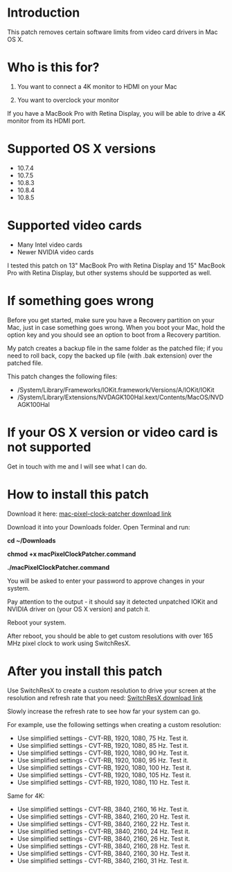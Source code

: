 # Introduction #

This patch removes certain software limits from video card drivers in Mac OS X.


# Who is this for? #

1) You want to connect a 4K monitor to HDMI on your Mac

2) You want to overclock your monitor

If you have a MacBook Pro with Retina Display, you will be able to drive a 4K monitor from its HDMI port.


# Supported OS X versions #
  * 10.7.4
  * 10.7.5
  * 10.8.3
  * 10.8.4
  * 10.8.5


# Supported video cards #
  * Many Intel video cards
  * Newer NVIDIA video cards

I tested this patch on 13" MacBook Pro with Retina Display and 15" MacBook Pro with Retina Display, but other systems should be supported as well.


# If something goes wrong #

Before you get started, make sure you have a Recovery partition on your Mac, just in case something goes wrong. When you boot your Mac, hold the option key and you should see an option to boot from a Recovery partition.

My patch creates a backup file in the same folder as the patched file; if you need to roll back, copy the backed up file (with .bak extension) over the patched file.

This patch changes the following files:

  * /System/Library/Frameworks/IOKit.framework/Versions/A/IOKit/IOKit
  * /System/Library/Extensions/NVDAGK100Hal.kext/Contents/MacOS/NVDAGK100Hal


# If your OS X version or video card is not supported #

Get in touch with me and I will see what I can do.


# How to install this patch #

Download it here: [mac-pixel-clock-patcher download link](http://mac-pixel-clock-patch.googlecode.com/git/macPixelClockPatcher.command)

Download it into your Downloads folder. Open Terminal and run:

**cd ~/Downloads**

**chmod +x macPixelClockPatcher.command**

**./macPixelClockPatcher.command**


You will be asked to enter your password to approve changes in your system.

Pay attention to the output - it should say it detected unpatched IOKit and NVIDIA driver on (your OS X version) and patch it.

Reboot your system.

After reboot, you should be able to get custom resolutions with over 165 MHz pixel clock to work using SwitchResX.


# After you install this patch #

Use SwitchResX to create a custom resolution to drive your screen at the resolution and refresh rate that you need: [SwitchResX download link](http://www.madrau.com/download/latest/latest.html)

Slowly increase the refresh rate to see how far your system can go.

For example, use the following settings when creating a custom resolution:

  * Use simplified settings - CVT-RB, 1920, 1080, 75 Hz. Test it.
  * Use simplified settings - CVT-RB, 1920, 1080, 85 Hz. Test it.
  * Use simplified settings - CVT-RB, 1920, 1080, 90 Hz. Test it.
  * Use simplified settings - CVT-RB, 1920, 1080, 95 Hz. Test it.
  * Use simplified settings - CVT-RB, 1920, 1080, 100 Hz. Test it.
  * Use simplified settings - CVT-RB, 1920, 1080, 105 Hz. Test it.
  * Use simplified settings - CVT-RB, 1920, 1080, 110 Hz. Test it.

Same for 4K:

  * Use simplified settings - CVT-RB, 3840, 2160, 16 Hz. Test it.
  * Use simplified settings - CVT-RB, 3840, 2160, 20 Hz. Test it.
  * Use simplified settings - CVT-RB, 3840, 2160, 22 Hz. Test it.
  * Use simplified settings - CVT-RB, 3840, 2160, 24 Hz. Test it.
  * Use simplified settings - CVT-RB, 3840, 2160, 26 Hz. Test it.
  * Use simplified settings - CVT-RB, 3840, 2160, 28 Hz. Test it.
  * Use simplified settings - CVT-RB, 3840, 2160, 30 Hz. Test it.
  * Use simplified settings - CVT-RB, 3840, 2160, 31 Hz. Test it.